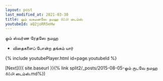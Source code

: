 ```yaml
---
layout: post
last_modified_at: 2021-03-30
title: ஓம் வசுமனஸே நமஹ ௧௦௮ டைம்ஸ்
youtubeId: aQ2joRR5eHw
---
```

 
 
 ஓம் ஸ்வர்ண ரேதஸே நமஹ  
 
 -  விதைகளைப் போன்ற தங்கம் யார் 
 
  
 
  
 
 
 
 
 
 


{% include youtubePlayer.html id=page.youtubeId %}
 
[Next]({{ site.baseurl }}{% link  split2/_posts/2015-08-05-ஓம் ருடவே நமஹ ௧௦௮ டைம்ஸ்.md%})
 
